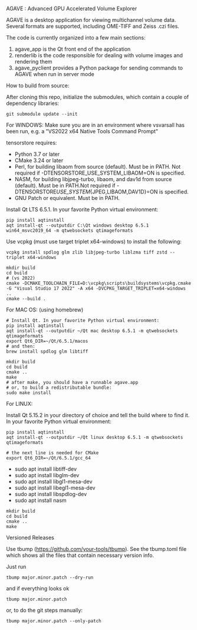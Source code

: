 AGAVE : Advanced GPU Accelerated Volume Explorer

AGAVE is a desktop application for viewing multichannel volume data. Several formats are supported, including OME-TIFF and Zeiss .czi files.

The code is currently organized into a few main sections:

1. agave_app is the Qt front end of the application
2. renderlib is the code responsible for dealing with volume images and rendering them
3. agave_pyclient provides a Python package for sending commands to AGAVE when run in server mode

How to build from source:

After cloning this repo, initialize the submodules, which contain a couple of dependency libraries:

```
git submodule update --init
```

For WINDOWS:
Make sure you are in an environment where vsvarsall has been run, e.g. a "VS2022 x64 Native Tools Command Prompt"

tensorstore requires:

- Python 3.7 or later
- CMake 3.24 or later
- Perl, for building libaom from source (default). Must be in PATH. Not required if -DTENSORSTORE_USE_SYSTEM_LIBAOM=ON is specified.
- NASM, for building libjpeg-turbo, libaom, and dav1d from source (default). Must be in PATH.Not required if -DTENSORSTORE*USE_SYSTEM*{JPEG,LIBAOM,DAV1D}=ON is specified.
- GNU Patch or equivalent. Must be in PATH.

Install Qt LTS 6.5.1.
In your favorite Python virtual environment:

```
pip install aqtinstall
aqt install-qt --outputdir C:\Qt windows desktop 6.5.1 win64_msvc2019_64 -m qtwebsockets qtimageformats

```

Use vcpkg (must use target triplet x64-windows) to install the following:

```
vcpkg install spdlog glm zlib libjpeg-turbo liblzma tiff zstd --triplet x64-windows
```

```
mkdir build
cd build
# (vs 2022)
cmake -DCMAKE_TOOLCHAIN_FILE=D:\vcpkg\scripts\buildsystems\vcpkg.cmake -G "Visual Studio 17 2022" -A x64 -DVCPKG_TARGET_TRIPLET=x64-windows ..
cmake --build .
```

For MAC OS: (using homebrew)

```
# Install Qt. In your favorite Python virtual environment:
pip install aqtinstall
aqt install-qt --outputdir ~/Qt mac desktop 6.5.1 -m qtwebsockets qtimageformats
export Qt6_DIR=~/Qt/6.5.1/macos
# and then:
brew install spdlog glm libtiff

mkdir build
cd build
cmake ..
make
# after make, you should have a runnable agave.app
# or, to build a redistributable bundle:
sudo make install
```

For LINUX:

Install Qt 5.15.2 in your directory of choice and tell the build where to find it.
In your favorite Python virtual environment:

```
pip install aqtinstall
aqt install-qt --outputdir ~/Qt linux desktop 6.5.1 -m qtwebsockets qtimageformats

# the next line is needed for CMake
export Qt6_DIR=~/Qt/6.5.1/gcc_64
```

- sudo apt install libtiff-dev
- sudo apt install libglm-dev
- sudo apt install libgl1-mesa-dev
- sudo apt install libegl1-mesa-dev
- sudo apt install libspdlog-dev
- sudo apt install nasm

```
mkdir build
cd build
cmake ..
make
```

Versioned Releases

Use tbump (https://github.com/your-tools/tbump). See the tbump.toml file which shows all the files that contain necessary version info.

Just run

```
tbump major.minor.patch --dry-run
```

and if everything looks ok

```
tbump major.minor.patch
```

or, to do the git steps manually:

```
tbump major.minor.patch --only-patch
```
